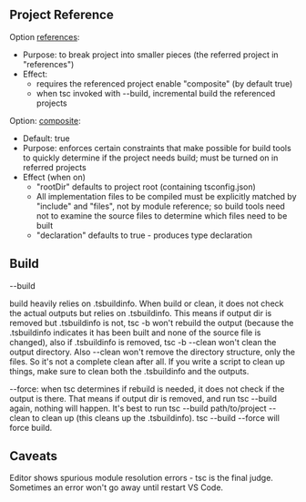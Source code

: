 




## Project Reference

Option [references](https://www.typescriptlang.org/tsconfig#references):
- Purpose: to break project into smaller pieces (the referred project in "references")
- Effect:
  - requires the referenced project enable "composite" (by default true)
  - when tsc invoked with --build, incremental build the referenced projects 


Option: [composite](https://www.typescriptlang.org/tsconfig#composite):

- Default: true
- Purpose: enforces certain constraints that make possible for build tools to quickly determine if the project needs build; must be turned on in referred projects
- Effect (when on)
  - "rootDir" defaults to project root (containing tsconfig.json)
  - All implementation files to be compiled must be explicitly matched by "include" and "files", not by module reference; so build tools need not to examine the source files to determine which files need to be built
  - "declaration" defaults to true - produces type declaration

## Build

--build

build heavily relies on .tsbuildinfo. When build or clean, it does not check the actual outputs but relies on .tsbuildinfo. This means if output dir is removed but .tsbuildinfo is not, tsc -b won't rebuild the output (because the .tsbuildinfo indicates it has been built and none of the source file is changed), also if .tsbuildinfo is removed, tsc -b --clean won't clean the output directory. Also --clean won't remove the directory structure, only the files. So it's not a complete clean after all. If you write a script to clean up things, make sure to clean both the .tsbuildinfo and the outputs.

--force: when tsc determines if rebuild is needed, it does not check if the output is there. That means if output dir is removed, and run tsc --build again, nothing will happen. It's best to run tsc --build path/to/project --clean to clean up (this cleans up the .tsbuildinfo). tsc --build --force will force build.


## Caveats

Editor shows spurious module resolution errors - tsc is the final judge. Sometimes an error won't go away until restart VS Code.